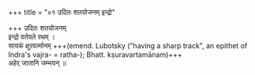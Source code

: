 +++
title = "०१ उदितः शतयोजनम् इन्द्रो"

+++
उदितः शतयोजनम्  
इन्द्रो वर्तयते रथम् ।  
सायकं क्षुरवर्त्मानम् +++(emend. Lubotsky ("having a sharp track", an epithet of Indra's vajra- = ratha-); Bhatt. kṣuravartamānam)+++  
अहेर् जातानि जम्भयन् ॥